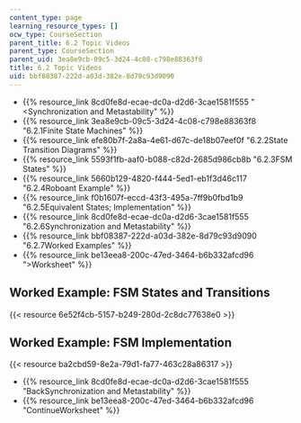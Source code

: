 ```yaml
---
content_type: page
learning_resource_types: []
ocw_type: CourseSection
parent_title: 6.2 Topic Videos
parent_type: CourseSection
parent_uid: 3ea8e9cb-09c5-3d24-4c08-c798e88363f8
title: 6.2 Topic Videos
uid: bbf08387-222d-a03d-382e-8d79c93d9090
---
```


*   {{% resource_link 8cd0fe8d-ecae-dc0a-d2d6-3cae1581f555 "\<Synchronization and Metastability" %}}
*   {{% resource_link 3ea8e9cb-09c5-3d24-4c08-c798e88363f8 "6.2.1Finite State Machines" %}}
*   {{% resource_link efe80b7f-2a8a-4e61-d67c-de18b07eef0f "6.2.2State Transition Diagrams" %}}
*   {{% resource_link 5593f1fb-aaf0-b088-c82d-2685d986cb8b "6.2.3FSM States" %}}
*   {{% resource_link 5660b129-4820-f444-5ed1-eb1f3d46c117 "6.2.4Roboant Example" %}}
*   {{% resource_link f0b1607f-eccd-43f3-495a-7ff9b0fbd1b9 "6.2.5Equivalent States; Implementation" %}}
*   {{% resource_link 8cd0fe8d-ecae-dc0a-d2d6-3cae1581f555 "6.2.6Synchronization and Metastability" %}}
*   {{% resource_link bbf08387-222d-a03d-382e-8d79c93d9090 "6.2.7Worked Examples" %}}
*   {{% resource_link be13eea8-200c-47ed-3464-b6b332afcd96 "\>Worksheet" %}}

Worked Example: FSM States and Transitions
------------------------------------------

{{< resource 6e52f4cb-5157-b249-280d-2c8dc77638e0 >}}

Worked Example: FSM Implementation
----------------------------------

{{< resource ba2cbd59-8e2a-79d1-fa77-463c28a86317 >}}

*   {{% resource_link 8cd0fe8d-ecae-dc0a-d2d6-3cae1581f555 "BackSynchronization and Metastability" %}}
*   {{% resource_link be13eea8-200c-47ed-3464-b6b332afcd96 "ContinueWorksheet" %}}